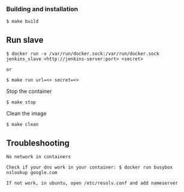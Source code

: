 
### Building and installation

```
$ make build
```

## Run slave

```
$ docker run -v /var/run/docker.sock:/var/run/docker.sock jenkins_slave <http://jenkins-server:port> <secret>

or

$ make run url=<> secret=<>

```

Stop the container
```
$ make stop
```

Clean the image
```
$ make clean
```

## Troubleshooting

```
No network in containers

Check if your dns work in your container: $ docker run busybox nslookup google.com

If not work, in ubuntu, open /etc/resolv.conf and add nameserver
```

